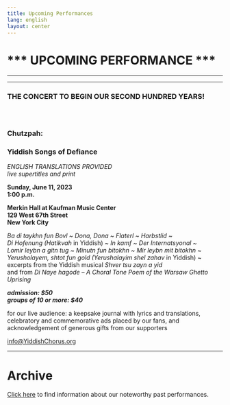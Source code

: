 ```yaml
---
title: Upcoming Performances
lang: english
layout: center
---
```


# *** UPCOMING PERFORMANCE ***

_____

*********

### THE CONCERT TO BEGIN OUR SECOND HUNDRED YEARS!
### &nbsp;
### Chutzpah:
### Yiddish Songs of Defiance

*ENGLISH TRANSLATIONS PROVIDED*  
*live supertitles and print*

**Sunday, June 11, 2023  
1:00 p.m.**

**Merkin Hall at Kaufman Music Center  
129 West 67th Street  
New York City**

*Ba di taykhn fun Bovl ~ Dona, Dona ~ Flaterl ~ Harbstlid ~  
Di Hofenung (Hatikvah* in Yiddish) ~ *In kamf ~ Der Internatsyonal ~  
Lomir leybn a gitn tug ~ Minutn fun bitokhn ~  Mir leybn mit bitokhn ~  
Yerusholayem, shtot fun gold (Yerushalayim shel zahav* in Yiddish) ~  
excerpts from the Yiddish musical *Shver tsu zayn a yid*  
and from *Di Naye hagode – A Choral Tone Poem of the Warsaw Ghetto Uprising*     

**_admission: $50_**  
**_groups of 10 or more: $40_**  

for our live audience: a keepsake journal with lyrics and translations, celebratory and commemorative ads placed by our fans, and acknowledgement of generous gifts from our supporters

[info@YiddishChorus.org](mailto:info@yiddishchorus.org)

_____

# Archive

[Click here](concerts_archive.html) to find information about our noteworthy past performances.
